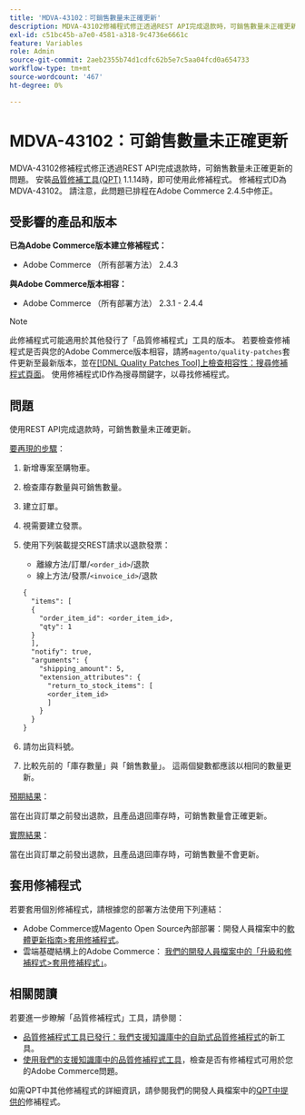 ```yaml
---
title: 'MDVA-43102：可銷售數量未正確更新'
description: MDVA-43102修補程式修正透過REST API完成退款時，可銷售數量未正確更新的問題。 安裝[Quality Patches Tool (QPT)](/help/announcements/adobe-commerce-announcements/magento-quality-patches-released-new-tool-to-self-serve-quality-patches.md) 1.1.14時，即可使用此修補程式。 修補程式ID為MDVA-43102。 請注意，此問題已排程在Adobe Commerce 2.4.5中修正。
exl-id: c51bc45b-a7e0-4581-a318-9c4736e6661c
feature: Variables
role: Admin
source-git-commit: 2aeb2355b74d1cdfc62b5e7c5aa04fcd0a654733
workflow-type: tm+mt
source-wordcount: '467'
ht-degree: 0%

---
```


# MDVA-43102：可銷售數量未正確更新

MDVA-43102修補程式修正透過REST API完成退款時，可銷售數量未正確更新的問題。 安裝[品質修補工具(QPT)](/help/announcements/adobe-commerce-announcements/magento-quality-patches-released-new-tool-to-self-serve-quality-patches.md) 1.1.14時，即可使用此修補程式。 修補程式ID為MDVA-43102。 請注意，此問題已排程在Adobe Commerce 2.4.5中修正。

## 受影響的產品和版本

**已為Adobe Commerce版本建立修補程式：**

* Adobe Commerce （所有部署方法） 2.4.3

**與Adobe Commerce版本相容：**

* Adobe Commerce （所有部署方法） 2.3.1 - 2.4.4

>[!NOTE]
>
>此修補程式可能適用於其他發行了「品質修補程式」工具的版本。 若要檢查修補程式是否與您的Adobe Commerce版本相容，請將`magento/quality-patches`套件更新至最新版本，並在[[!DNL Quality Patches Tool]上檢查相容性：搜尋修補程式頁面](https://experienceleague.adobe.com/tools/commerce-quality-patches/index.html)。 使用修補程式ID作為搜尋關鍵字，以尋找修補程式。

## 問題

使用REST API完成退款時，可銷售數量未正確更新。

<u>要再現的步驟</u>：

1. 新增專案至購物車。
1. 檢查庫存數量與可銷售數量。
1. 建立訂單。
1. 視需要建立發票。
1. 使用下列裝載提交REST請求以退款發票：

   * 離線方法/訂單/`<order_id>`/退款
   * 線上方法/發票/`<invoice_id>`/退款

   ```rest
   {
     "items": [
     {
       "order_item_id": <order_item_id>,
       "qty": 1
     }
     ],
     "notify": true,
     "arguments": {
       "shipping_amount": 5,
       "extension_attributes": {
         "return_to_stock_items": [
         <order_item_id>
         ]
       }
     }
   }
   ```

1. 請勿出貨料號。
1. 比較先前的「庫存數量」與「銷售數量」。 這兩個變數都應該以相同的數量更新。

<u>預期結果</u>：

當在出貨訂單之前發出退款，且產品退回庫存時，可銷售數量會正確更新。

<u>實際結果</u>：

當在出貨訂單之前發出退款，且產品退回庫存時，可銷售數量不會更新。

## 套用修補程式

若要套用個別修補程式，請根據您的部署方法使用下列連結：

* Adobe Commerce或Magento Open Source內部部署：開發人員檔案中的[軟體更新指南>套用修補程式](https://experienceleague.adobe.com/en/docs/commerce-operations/tools/quality-patches-tool/usage)。
* 雲端基礎結構上的Adobe Commerce： [我們的開發人員檔案中的「升級和修補程式>套用修補程式」](https://experienceleague.adobe.com/en/docs/commerce-cloud-service/user-guide/develop/upgrade/apply-patches)。

## 相關閱讀

若要進一步瞭解「品質修補程式」工具，請參閱：

* [品質修補程式工具已發行：我們支援知識庫中的自助式品質修補程式](/help/announcements/adobe-commerce-announcements/magento-quality-patches-released-new-tool-to-self-serve-quality-patches.md)的新工具。
* [使用我們的支援知識庫中的品質修補程式工具](/help/support-tools/patches-available-in-qpt-tool/check-patch-for-magento-issue-with-magento-quality-patches.md)，檢查是否有修補程式可用於您的Adobe Commerce問題。

如需QPT中其他修補程式的詳細資訊，請參閱我們的開發人員檔案中的[QPT中提供的](https://experienceleague.adobe.com/tools/commerce-quality-patches/index.html)修補程式。

